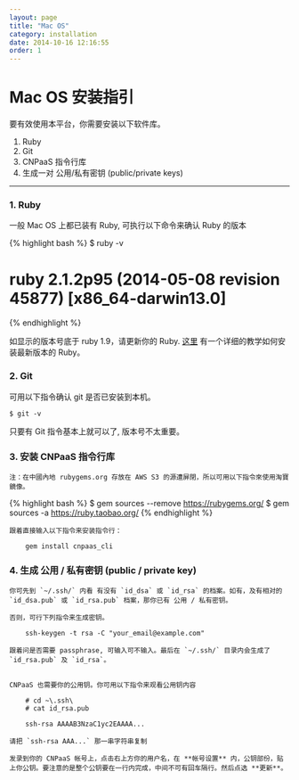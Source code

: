 ```yaml
---
layout: page
title: "Mac OS"
category: installation
date: 2014-10-16 12:16:55
order: 1
---
```


# Mac OS 安装指引 

要有效使用本平台，你需要安装以下软件库。

1. Ruby
2. Git
3. CNPaaS 指令行库
4. 生成一对 公用/私有密钥 (public/private keys) 

---

### **1. Ruby**

一般 Mac OS 上都已装有 Ruby, 可执行以下命令来确认 Ruby 的版本
	
{% highlight bash %}
$ ruby -v
# ruby 2.1.2p95 (2014-05-08 revision 45877) [x86_64-darwin13.0]
{% endhighlight %}	
	
如显示的版本号底于 ruby 1.9，请更新你的 Ruby. [这里](https://github.com/ruby-china/ruby-china/wiki/Mac-OS-X-%E4%B8%8A%E5%AE%89%E8%A3%85-Ruby) 有一个详细的教学如何安装最新版本的 Ruby。

	
### **2. Git**

可用以下指令确认 git 是否已安装到本机。
	
	$ git -v
		
只要有 Git 指令基本上就可以了, 版本号不太重要。

	
### **<a name="cnpaas_cli"></a>3. 安装 CNPaaS 指令行库**

	注：在中國內地 rubygems.org 存放在 AWS S3 的源遭屏閉，所以可用以下指令來使用淘寶鏡像。
	
{% highlight bash %}
$ gem sources --remove https://rubygems.org/
$ gem sources -a https://ruby.taobao.org/
{% endhighlight %}

	
	跟着直接输入以下指令来安装指令行：
	
		gem install cnpaas_cli

### **4. 生成 公用 / 私有密钥 (public / private key)**

	你可先到 `~/.ssh/` 内看 有没有 `id_dsa` 或 `id_rsa` 的档案。如有，及有相对的 `id_dsa.pub` 或 `id_rsa.pub` 档案，那你已有 公用 / 私有密钥。
	
	否则，可行下列指令来生成密钥。
	
		ssh-keygen -t rsa -C "your_email@example.com"
	
	跟着问是否需要 passphrase, 可输入可不输入。最后在 `~/.ssh/` 目录内会生成了 `id_rsa.pub` 及 `id_rsa`。

	
	CNPaaS 也需要你的公用钥。你可用以下指令来观看公用钥内容
	
		# cd ~\.ssh\
		# cat id_rsa.pub 
		
		ssh-rsa AAAAB3NzaC1yc2EAAAA...
		
	请把 `ssh-rsa AAA...` 那一串字符串复制
	
	发录到你的 CNPaaS 帐号上，点击右上方你的用户名，在 **帐号设置** 内，公钥部份，贴上你公钥。要注意的是整个公钥要在一行内完成，中间不可有回车隔行。然后点选 **更新**。